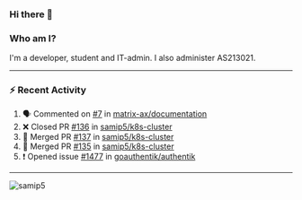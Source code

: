 ### Hi there 👋

### Who am I?
I'm a developer, student and IT-admin. I also administer AS213021.

---
### :zap: Recent Activity
<!--START_SECTION:activity-->
1. 🗣 Commented on [#7](https://github.com/matrix-ax/documentation/issues/7) in [matrix-ax/documentation](https://github.com/matrix-ax/documentation)
2. ❌ Closed PR [#136](https://github.com/samip5/k8s-cluster/pull/136) in [samip5/k8s-cluster](https://github.com/samip5/k8s-cluster)
3. 🎉 Merged PR [#137](https://github.com/samip5/k8s-cluster/pull/137) in [samip5/k8s-cluster](https://github.com/samip5/k8s-cluster)
4. 🎉 Merged PR [#135](https://github.com/samip5/k8s-cluster/pull/135) in [samip5/k8s-cluster](https://github.com/samip5/k8s-cluster)
5. ❗️ Opened issue [#1477](https://github.com/goauthentik/authentik/issues/1477) in [goauthentik/authentik](https://github.com/goauthentik/authentik)
<!--END_SECTION:activity-->
---

<img align="center" src="https://github-readme-stats.vercel.app/api?username=samip5&show_icons=true" alt="samip5" />

